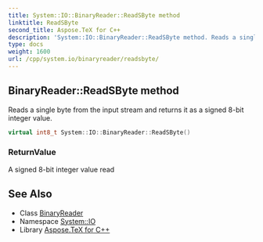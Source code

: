 ```yaml
---
title: System::IO::BinaryReader::ReadSByte method
linktitle: ReadSByte
second_title: Aspose.TeX for C++
description: 'System::IO::BinaryReader::ReadSByte method. Reads a single byte from the input stream and returns it as a signed 8-bit integer value in C++.'
type: docs
weight: 1600
url: /cpp/system.io/binaryreader/readsbyte/
---
```

## BinaryReader::ReadSByte method


Reads a single byte from the input stream and returns it as a signed 8-bit integer value.

```cpp
virtual int8_t System::IO::BinaryReader::ReadSByte()
```


### ReturnValue

A signed 8-bit integer value read

## See Also

* Class [BinaryReader](../)
* Namespace [System::IO](../../)
* Library [Aspose.TeX for C++](../../../)
